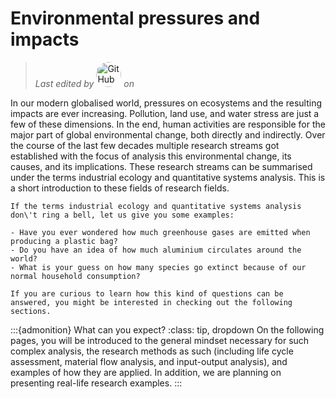 <head>
    <script src="https://identity.netlify.com/v1/netlify-identity-widget.js"></script>
</head>

# Environmental pressures and impacts 

> *Last edited by* <a href=”https://github.com/maximikos“ target="_blank"><img src="https://github.com/maximikos.png" alt="GitHub user" title="Max Koslowski" width="40" style="border-radius: 50%" /></a> *on* <i><a id="current_date"></a></i>

In our modern globalised world, pressures on ecosystems and the resulting impacts are ever increasing. Pollution, land use, and water stress are just a few of these dimensions. In the end, human activities are responsible for the major part of global environmental change, both directly and indirectly. Over the course of the last few decades multiple research streams got established with the focus of analysis this environmental change, its causes, and its implications. These research streams can be summarised under the terms industrial ecology and quantitative systems analysis. This is a short introduction to these fields of research fields.



```{note}
If the terms industrial ecology and quantitative systems analysis don\'t ring a bell, let us give you some examples:

- Have you ever wondered how much greenhouse gases are emitted when producing a plastic bag?
- Do you have an idea of how much aluminium circulates around the world?
- What is your guess on how many species go extinct because of our normal household consumption?

If you are curious to learn how this kind of questions can be answered, you might be interested in checking out the following sections.
```

:::{admonition} What can you expect?
:class: tip, dropdown
On the following pages, you will be introduced to the general mindset necessary for such complex analysis, the research methods as such (including life cycle assessment, material flow analysis, and input-output analysis), and examples of how they are applied. In addition, we are planning on presenting real-life research examples.
:::


<div id="current_date">
    <script>
        const daysOfWeek = ["Sunday", "Monday", "Tuesday", "Wednesday", "Thursday", "Friday", "Saturday"];
        const date = new Date();
        const dayName = daysOfWeek[date.getDay()];
        document.getElementById("current_date").innerHTML = `${dayName}, ${date.toLocaleDateString()}`;
    </script>
</div>


<script src="https://utteranc.es/client.js"
        repo="maximikos/indeco"
        issue-term="pathname"
        label="🔮"
        theme="github-light"
        crossorigin="anonymous"
        async>
</script>

<script>
  if (window.netlifyIdentity) {
    window.netlifyIdentity.on("init", user => {
      if (!user) {
        window.netlifyIdentity.on("login", () => {
          document.location.href = "/admin/";
        });
      }
    });
  }
</script>